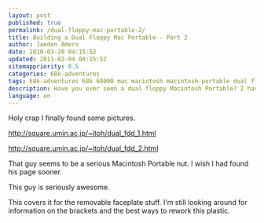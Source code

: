 ```yaml
---
layout: post
published: true
permalink: /dual-floppy-mac-portable-2/
title: Building a Dual Floppy Mac Portable - Part 2
author: Jaeden Amero
date: 2010-03-28 04:15:52
updated: 2011-02-04 04:15:52
sitemappriority: 0.5
categories: 68k-adventures
tags: 68k-adventures 68k 68000 mac macintosh macintosh-portable dual floppy
description: Have you ever seen a dual floppy Macintosh Portable? I haven't. Let's make one, part 2.
language: en
---
```

<p>Holy crap I finally found some pictures.</p>

<a href="http://square.umin.ac.jp/~itoh/dual_fdd_1.html">http://square.umin.ac.jp/~itoh/dual_fdd_1.html</a>

<a href="http://square.umin.ac.jp/~itoh/dual_fdd_2.html">http://square.umin.ac.jp/~itoh/dual_fdd_2.html</a>

<p>That guy seems to be a serious Macintosh Portable nut. I wish I had found his page sooner.</p>

<p>This guy is seriously awesome.</p>

<p>This covers it for the removable faceplate stuff. I'm still looking around for information on the brackets and the best ways to rework this plastic.</p>
